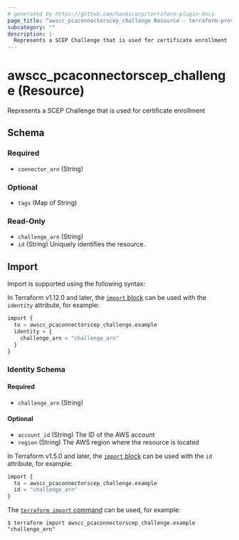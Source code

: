 ```yaml
---
# generated by https://github.com/hashicorp/terraform-plugin-docs
page_title: "awscc_pcaconnectorscep_challenge Resource - terraform-provider-awscc"
subcategory: ""
description: |-
  Represents a SCEP Challenge that is used for certificate enrollment
---
```


# awscc_pcaconnectorscep_challenge (Resource)

Represents a SCEP Challenge that is used for certificate enrollment



<!-- schema generated by tfplugindocs -->
## Schema

### Required

- `connector_arn` (String)

### Optional

- `tags` (Map of String)

### Read-Only

- `challenge_arn` (String)
- `id` (String) Uniquely identifies the resource.

## Import

Import is supported using the following syntax:

In Terraform v1.12.0 and later, the [`import` block](https://developer.hashicorp.com/terraform/language/import) can be used with the `identity` attribute, for example:

```terraform
import {
  to = awscc_pcaconnectorscep_challenge.example
  identity = {
    challenge_arn = "challenge_arn"
  }
}
```

<!-- schema generated by tfplugindocs -->
### Identity Schema

#### Required

- `challenge_arn` (String)

#### Optional

- `account_id` (String) The ID of the AWS account
- `region` (String) The AWS region where the resource is located

In Terraform v1.5.0 and later, the [`import` block](https://developer.hashicorp.com/terraform/language/import) can be used with the `id` attribute, for example:

```terraform
import {
  to = awscc_pcaconnectorscep_challenge.example
  id = "challenge_arn"
}
```

The [`terraform import` command](https://developer.hashicorp.com/terraform/cli/commands/import) can be used, for example:

```shell
$ terraform import awscc_pcaconnectorscep_challenge.example "challenge_arn"
```
